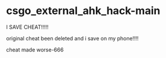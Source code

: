 # csgo_external_ahk_hack-main
I SAVE CHEAT!!!!!

original cheat been deleted
and i save on my phone!!!!

cheat made worse-666
